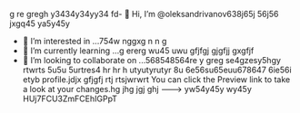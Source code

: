  g re gregh y3434y34yy34  fd- 👋 Hi, I’m @oleksandrivanov638j65j 56j56 jxgq45 ya5y45y
- 👀 I’m interested in ...754w nggxg n n g
- 🌱 I’m currently learning ...g ererg wu45 uwu gfjfgj gjgfjj gxgfjf
- 💞️ I’m looking to collaborate on ...568548564re y greg se4gzesy5hgy rtwrts 5u5u 5urtres4 hr hr h utyutyrutyr  8u 6e56su65euu678647 6ie56i etyb profile.jdjx gfjgfj rtj rtsjwrwrt
You can click the Preview link to take a look at your changes.hg jhg jgj ghj
---> yw54y45y wy45y
HUj7FCU3ZmFCEhIGPpT
